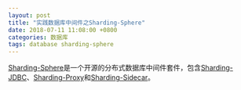 ```yaml
---
layout: post
title: "实践数据库中间件之Sharding-Sphere"
date: 2018-07-11 11:08:00 +0800
categories: 数据库
tags: database sharding-sphere
---
```


[Sharding-Sphere](http://shardingsphere.io/)是一个开源的分布式数据库中间件套件，包含[Sharding-JDBC](/2018/07/11/实践数据库中间件之Sharding-JDBC.html)、[Sharding-Proxy](/2018/07/11/实践数据库中间件之Sharding-Proxy.html)和[Sharding-Sidecar](/2018/07/11/实践数据库中间件之Sharding-Sidecar.html)。
